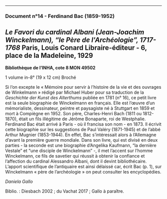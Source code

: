 ***
### **Document n°14 - Ferdinand Bac (1859-1952)**
**_Le Favori du cardinal Albani (Jean-Joachim Winckelmann), “le Père de l'Archéologie”, 1717-1768_**
**Paris, Louis Conard Libraire-éditeur - 6, place de la Madeleine, 1929**
-------------------------
**Bibliothèque de l’INHA, cote 8 MON 49502**

1 volume in-8° (19 x 12 cm)
Broché

Si l’on excepte le « Mémoire pour servir à l’histoire de la vie et des ouvrages de Winkelmann » rédigé par Michael Huber pour sa traduction de la _Geschichte der Kunst des Alterthums_ publiée en 1781 (n° 16), ce petit livre est la seule biographie de Winckelmann en français. Elle est l’œuvre d’un mémorialiste, dessinateur, peintre et paysagiste né à Stuttgart en 1859 et mort à Compiègne en 1952. Son père, Charles-Henri Bach (1811 ou 1812-1870), était un fils illégitime de Jérôme Bonaparte, roi de Westphalie. Ferdinand Bac était arrivé à Paris - où il francisa son nom - en 1873. Il écrivit cette biographie sur les suggestions de Paul Valéry (1871-1945) et de l’abbé Arthur Mugnier (1853-1944). En effet, Bac s’intéressait alors à l’Allemagne d’avant la première guerre mondiale. Dans son livre, qui est divisé en deux parties - la seconde est une biographie d’Angelika Kaufmann, “la dernière Vestale” et “une disciple de Winckelmann” -, il met l’accent sur l’homme Winckelmann, ce fils de savetier qui réussit à obtenir la confiance et l’affection du cardinal Alessandro Albani, dont il devint bibliothécaire. L’apport scientifique de l’antiquaire est ainsi délaissé car, écrit Bac (p. 1), sur Winckelmann « père de l’archéologie » on peut consulter les encyclopédies.

_Daniela Gallo_

Biblio. : Diesbach 2002 ; du Vachat 2017 ; Gallo à paraître.
